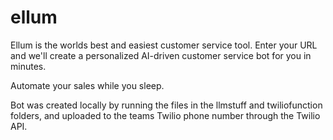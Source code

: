 # ellum
Ellum is the worlds best and easiest customer service tool. Enter your URL and we'll create a personalized AI-driven customer service bot for you in minutes.

Automate your sales while you sleep.

Bot was created locally by running the files in the llmstuff and twiliofunction folders, and uploaded to the teams Twilio phone number through the Twilio API.
